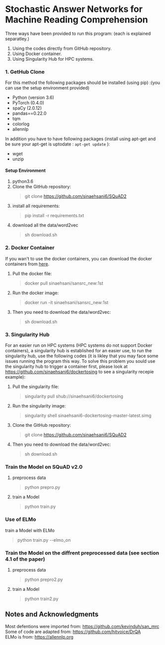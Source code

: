 # Stochastic Answer Networks for Machine Reading Comprehension

Three ways have been provided to run this program: (each is explained separatley.)
1. Using the codes directly from GitHub repository.
2. Using Docker container.
3. Using Singularity Hub for HPC systems.

### 1. GetHub Clone

For this method the following packages should be installed (using pip) :(you can use the setup environment provided)
+ Python (version 3.6)
+ PyTorch (0.4.0)
+ spaCy (2.0.12)
+ pandas==0.22.0
+ tqm
+ colorlog
+ allennlp

In addition you have to have following packages (install using apt-get and be sure your apt-get is uptodate : `apt-get update` ):
+ wget
+ unzip

#### Setup Environment
1. python3.6
2. Clone the GitHub repository:
   > git clone https://github.com/sinaehsani6/SQuAD2
3. install all requirements:
   > pip install -r requirements.txt
4. download all the data/word2vec 
   > sh download.sh

### 2. Docker Container

If you wan't to use the docker containers, you can download the docker containers from [here](https://www.docker.com/community-edition#/download).

1. Pull the docker file:
   > docker pull sinaehsani/sansrc_new:1st

2. Run the docker image:
   > docker run -it sinaehsani/sansrc_new:1st

3. Then you need to download the data/word2vec:
   > sh download.sh
  
### 3. Singularity Hub

For an easier run on HPC systems (HPC systems do not support Docker containers), a singularity hub is established for an easier use, to run the singularity hub, use the following codes (it is likley that you may face some issues running the program this way. To solve this problem you sould use the singularity hub to trigger a container first, please look at https://github.com/sinaehsani6/dockertosing to see a singularity recepie example):

1. Pull the singularity file:
   > singularity pull shub://sinaehsani6/dockertosing

2. Run the singularity image:
   > singularity shell sinaehsani6-dockertosing-master-latest.simg 
   
3. Clone the GitHub repository:
   > git clone https://github.com/sinaehsani6/SQuAD2
   
4. Then you need to download the data/word2vec:
   > sh download.sh
 

### Train the Model on SQuAD v2.0
1. preprocess data
   > python prepro.py
2. train a Model
   > python train.py

### Use of ELMo
train a Model with ELMo
   > python train.py --elmo_on

### Train the Model on the diffrent preprocessed data (see section 4.1 of the paper)
1. preprocess data
   > python prepro2.py
2. train a Model
   > python train2.py

## Notes and Acknowledgments
Most defentions were imported from: https://github.com/kevinduh/san_mrc <br/>
Some of code are adapted from: https://github.com/hitvoice/DrQA <br/>
ELMo is from: https://allennlp.org


